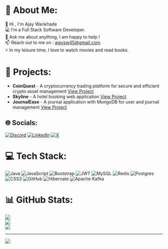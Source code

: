 # 💫 About Me:
🌱 Hi , I'm Ajay Wankhade<br>💻 I’m a Full Stack Software Developer.<br>💬 Ask me about anything, I am happy to help !<br>📫 Reach out to me on : ajaysw45@gmail.com.<br>⚡ In my leisure time, I love to watch movies and read books.

# 🚀 Projects:
- **CoinQuest** - A cryptocurrency trading platform for secure and efficient crypto asset management [View Project](https://github.com/ajaysw01/CoinQuest-Backend)
- **Skyline** - A hotel booking web application [View Project](https://github.com/ajaysw01/Skyline-Backend)
- **JournalEase** - A journal application with MongoDB for user and journal management [View Project](https://github.com/ajaysw01/JournalEase)

## 🌐 Socials:
[![Discord](https://img.shields.io/badge/Discord-%237289DA.svg?logo=discord&logoColor=white)](https://discord.gg/ajaysw01) [![LinkedIn](https://img.shields.io/badge/LinkedIn-%230077B5.svg?logo=linkedin&logoColor=white)](https://linkedin.com/in/ajaysw) [![X](https://img.shields.io/badge/X-black.svg?logo=X&logoColor=white)](https://x.com/ajaysw01)

# 💻 Tech Stack:
![Java](https://img.shields.io/badge/java-%23ED8B00.svg?style=for-the-badge&logo=openjdk&logoColor=white) ![JavaScript](https://img.shields.io/badge/javascript-%23323330.svg?style=for-the-badge&logo=javascript&logoColor=%23F7DF1E) ![Bootstrap](https://img.shields.io/badge/bootstrap-%238511FA.svg?style=for-the-badge&logo=bootstrap&logoColor=white) ![JWT](https://img.shields.io/badge/JWT-black?style=for-the-badge&logo=JSON%20web%20tokens) ![MySQL](https://img.shields.io/badge/mysql-4479A1.svg?style=for-the-badge&logo=mysql&logoColor=white) ![Redis](https://img.shields.io/badge/redis-%23DD0031.svg?style=for-the-badge&logo=redis&logoColor=white) ![Postgres](https://img.shields.io/badge/postgres-%23316192.svg?style=for-the-badge&logo=postgresql&logoColor=white) ![CSS3](https://img.shields.io/badge/css3-%231572B6.svg?style=for-the-badge&logo=css3&logoColor=white) ![GitHub](https://img.shields.io/badge/github-%23121011.svg?style=for-the-badge&logo=github&logoColor=white) ![Hibernate](https://img.shields.io/badge/Hibernate-59666C?style=for-the-badge&logo=Hibernate&logoColor=white) ![Apache Kafka](https://img.shields.io/badge/Apache%20Kafka-000?style=for-the-badge&logo=apachekafka)

# 📊 GitHub Stats:
![](https://github-readme-stats.vercel.app/api?username=ajaysw01&theme=darcula&hide_border=false&include_all_commits=false&count_private=false)<br/>
![](https://github-readme-streak-stats.herokuapp.com/?user=ajaysw01&theme=darcula&hide_border=false)<br/>
![](https://github-readme-stats.vercel.app/api/top-langs/?username=ajaysw01&theme=darcula&hide_border=false&include_all_commits=false&count_private=false&layout=compact)

---
[![](https://visitcount.itsvg.in/api?id=ajaysw01&icon=0&color=0)](https://visitcount.itsvg.in)
